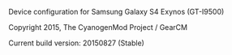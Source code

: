 Device configuration for Samsung Galaxy S4 Exynos (GT-I9500)

Copyright 2015, The CyanogenMod Project / GearCM

Current build version: 20150827 (Stable)